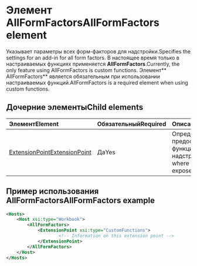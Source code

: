 # <a name="allformfactors-element"></a><span data-ttu-id="6cf9d-101">Элемент AllFormFactors</span><span class="sxs-lookup"><span data-stu-id="6cf9d-101">AllFormFactors element</span></span>

<span data-ttu-id="6cf9d-102">Указывает параметры всех форм-факторов для надстройки.</span><span class="sxs-lookup"><span data-stu-id="6cf9d-102">Specifies the settings for an add-in for all form factors.</span></span> <span data-ttu-id="6cf9d-103">В настоящее время только в настраиваемых функциях применяется **AllFormFactors**.</span><span class="sxs-lookup"><span data-stu-id="6cf9d-103">Currently, the only feature using AllFormFactors is custom functions.</span></span> <span data-ttu-id="6cf9d-104">Элемент\*\* AllFormFactors\*\* является обязательным при использовании настраиваемых функций.</span><span class="sxs-lookup"><span data-stu-id="6cf9d-104">AllFormFactors is a required element when using custom functions.</span></span>

## <a name="child-elements"></a><span data-ttu-id="6cf9d-105">Дочерние элементы</span><span class="sxs-lookup"><span data-stu-id="6cf9d-105">Child elements</span></span>

|  <span data-ttu-id="6cf9d-106">Элемент</span><span class="sxs-lookup"><span data-stu-id="6cf9d-106">Element</span></span> |  <span data-ttu-id="6cf9d-107">Обязательный</span><span class="sxs-lookup"><span data-stu-id="6cf9d-107">Required</span></span>  |  <span data-ttu-id="6cf9d-108">Описание</span><span class="sxs-lookup"><span data-stu-id="6cf9d-108">Description</span></span>  |
|:-----|:-----|:-----|
|  [<span data-ttu-id="6cf9d-109">ExtensionPoint</span><span class="sxs-lookup"><span data-stu-id="6cf9d-109">ExtensionPoint</span></span>](extensionpoint.md) |  <span data-ttu-id="6cf9d-110">Да</span><span class="sxs-lookup"><span data-stu-id="6cf9d-110">Yes</span></span> |  <span data-ttu-id="6cf9d-111">Определяет, где предоставляются функции надстройки.</span><span class="sxs-lookup"><span data-stu-id="6cf9d-111">Defines where an add-in exposes functionality.</span></span> |

## <a name="allformfactors-example"></a><span data-ttu-id="6cf9d-112">Пример использования AllFormFactors</span><span class="sxs-lookup"><span data-stu-id="6cf9d-112">AllFormFactors example</span></span>

```xml
<Hosts>
    <Host xsi:type="Workbook">
        <AllFormFactors>
            <ExtensionPoint xsi:type="CustomFunctions">
                    <!-- Information on this extension point -->
            </ExtensionPoint>
        </AllFormFactors>
    </Host>
</Hosts>
```
